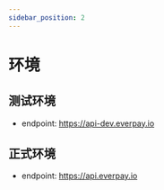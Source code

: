 ```yaml
---
sidebar_position: 2
---
```


# 环境

## 测试环境

* endpoint: <https://api-dev.everpay.io>

## 正式环境

* endpoint: <https://api.everpay.io>
